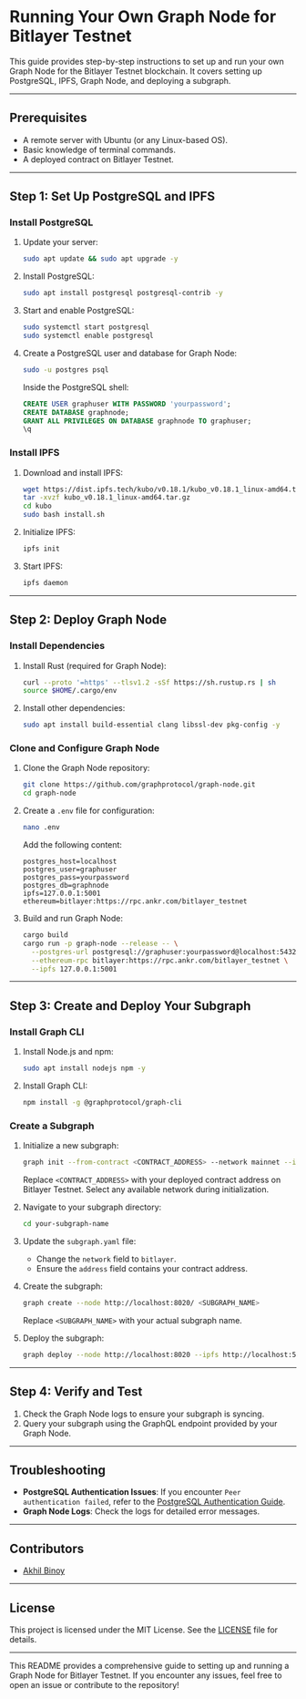 
# Running Your Own Graph Node for Bitlayer Testnet

This guide provides step-by-step instructions to set up and run your own Graph Node for the Bitlayer Testnet blockchain. It covers setting up PostgreSQL, IPFS, Graph Node, and deploying a subgraph.

---

## Prerequisites

- A remote server with Ubuntu (or any Linux-based OS).
- Basic knowledge of terminal commands.
- A deployed contract on Bitlayer Testnet.

---

## Step 1: Set Up PostgreSQL and IPFS

### Install PostgreSQL

1. Update your server:
   ```bash
   sudo apt update && sudo apt upgrade -y
   ```

2. Install PostgreSQL:
   ```bash
   sudo apt install postgresql postgresql-contrib -y
   ```

3. Start and enable PostgreSQL:
   ```bash
   sudo systemctl start postgresql
   sudo systemctl enable postgresql
   ```

4. Create a PostgreSQL user and database for Graph Node:
   ```bash
   sudo -u postgres psql
   ```
   Inside the PostgreSQL shell:
   ```sql
   CREATE USER graphuser WITH PASSWORD 'yourpassword';
   CREATE DATABASE graphnode;
   GRANT ALL PRIVILEGES ON DATABASE graphnode TO graphuser;
   \q
   ```

### Install IPFS

1. Download and install IPFS:
   ```bash
   wget https://dist.ipfs.tech/kubo/v0.18.1/kubo_v0.18.1_linux-amd64.tar.gz
   tar -xvzf kubo_v0.18.1_linux-amd64.tar.gz
   cd kubo
   sudo bash install.sh
   ```

2. Initialize IPFS:
   ```bash
   ipfs init
   ```

3. Start IPFS:
   ```bash
   ipfs daemon
   ```

---

## Step 2: Deploy Graph Node

### Install Dependencies

1. Install Rust (required for Graph Node):
   ```bash
   curl --proto '=https' --tlsv1.2 -sSf https://sh.rustup.rs | sh
   source $HOME/.cargo/env
   ```

2. Install other dependencies:
   ```bash
   sudo apt install build-essential clang libssl-dev pkg-config -y
   ```

### Clone and Configure Graph Node

1. Clone the Graph Node repository:
   ```bash
   git clone https://github.com/graphprotocol/graph-node.git
   cd graph-node
   ```

2. Create a `.env` file for configuration:
   ```bash
   nano .env
   ```
   Add the following content:
   ```env
   postgres_host=localhost
   postgres_user=graphuser
   postgres_pass=yourpassword
   postgres_db=graphnode
   ipfs=127.0.0.1:5001
   ethereum=bitlayer:https://rpc.ankr.com/bitlayer_testnet
   ```

3. Build and run Graph Node:
   ```bash
   cargo build
   cargo run -p graph-node --release -- \
     --postgres-url postgresql://graphuser:yourpassword@localhost:5432/graphnode \
     --ethereum-rpc bitlayer:https://rpc.ankr.com/bitlayer_testnet \
     --ipfs 127.0.0.1:5001
   ```

---

## Step 3: Create and Deploy Your Subgraph

### Install Graph CLI

1. Install Node.js and npm:
   ```bash
   sudo apt install nodejs npm -y
   ```

2. Install Graph CLI:
   ```bash
   npm install -g @graphprotocol/graph-cli
   ```

### Create a Subgraph

1. Initialize a new subgraph:
   ```bash
   graph init --from-contract <CONTRACT_ADDRESS> --network mainnet --index-events
   ```
   Replace `<CONTRACT_ADDRESS>` with your deployed contract address on Bitlayer Testnet. Select any available network during initialization.

2. Navigate to your subgraph directory:
   ```bash
   cd your-subgraph-name
   ```

3. Update the `subgraph.yaml` file:
   - Change the `network` field to `bitlayer`.
   - Ensure the `address` field contains your contract address.

4. Create the subgraph:
   ```bash
   graph create --node http://localhost:8020/ <SUBGRAPH_NAME>
   ```
   Replace `<SUBGRAPH_NAME>` with your actual subgraph name.

5. Deploy the subgraph:
   ```bash
   graph deploy --node http://localhost:8020 --ipfs http://localhost:5001 <SUBGRAPH_NAME>
   ```

---

## Step 4: Verify and Test

1. Check the Graph Node logs to ensure your subgraph is syncing.
2. Query your subgraph using the GraphQL endpoint provided by your Graph Node.

---

## Troubleshooting

- **PostgreSQL Authentication Issues**: If you encounter `Peer authentication failed`, refer to the [PostgreSQL Authentication Guide](#postgresql-authentication).
- **Graph Node Logs**: Check the logs for detailed error messages.

---

## Contributors

- [Akhil Binoy](https://github.com/akhil888binoy)

---

## License

This project is licensed under the MIT License. See the [LICENSE](LICENSE) file for details.

---

This README provides a comprehensive guide to setting up and running a Graph Node for Bitlayer Testnet. If you encounter any issues, feel free to open an issue or contribute to the repository!